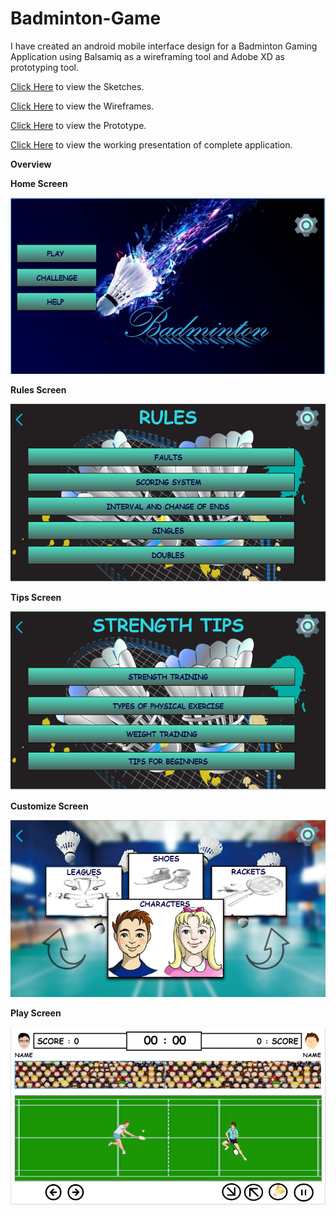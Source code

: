 # Badminton-Game

I have created an android mobile interface design for a Badminton Gaming Application using Balsamiq as a wireframing tool and Adobe XD as prototyping tool.

<a href="/Sketches">Click Here</a> to view the Sketches.

<a href="/Wireframes">Click Here</a> to view the Wireframes.

<a href="/High-Fidelity-Prototype">Click Here</a> to view the Prototype.

<a href="/Presentation">Click Here</a> to view the working presentation of complete application.

**Overview**

**Home Screen**

<img src="/High-Fidelity-Prototype/mock-images/Home.PNG">


**Rules Screen**

<img src="/High-Fidelity-Prototype/mock-images/Rules.PNG">

**Tips Screen**

<img src="/High-Fidelity-Prototype/mock-images/Tips.PNG">

**Customize Screen**

<img src="/High-Fidelity-Prototype/mock-images/Customize.PNG">

**Play Screen**

<img src="/High-Fidelity-Prototype/mock-images/Play.PNG">
